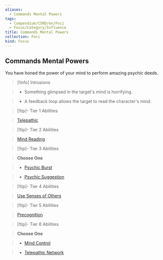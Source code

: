 ```yaml
---
aliases:
  - Commands Mental Powers
tags:
  - Compendium/CSRD/en/Foci
  - Focus/Category/Influence
title: Commands Mental Powers
collection: Foci
kind: Focus
---
```

## Commands Mental Powers    
You have honed the power of your mind to perform amazing psychic deeds.    
  
>[!info] Intrusions    
>- Something glimpsed in the target's mind is horrifying.    
>- A feedback loop allows the target to read the character's mind.    
  
  
>[!tip]- Tier 1 Abilities    
> [Telepathic](Telepathic.md)    
  
  
>[!tip]- Tier 2 Abilities    
> [Mind Reading](Mind-Reading.md)    
  
  
>[!tip]- Tier 3 Abilities    
> **Choose One**    
>- [Psychic Burst](Psychic-Burst.md)    
>- [Psychic Suggestion](Psychic-Suggestion.md)    
  
  
>[!tip]- Tier 4 Abilities    
> [Use Senses of Others](Use-Senses-of-Others.md)    
  
  
>[!tip]- Tier 5 Abilities    
> [Precognition](Precognition.md)    
  
  
>[!tip]- Tier 6 Abilities    
> **Choose One**    
>- [Mind Control](Mind-Control.md)    
>- [Telepathic Network](Telepathic-Network.md)